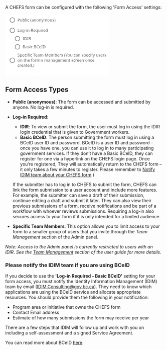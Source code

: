 A CHEFS form can be configured with the following 'Form Access' settings:

![Form Access settings](images/form-access.png)

## Form Access Types

- **Public (anonymous)**: The form can be accessed and submitted by anyone. No log-in is required.
- **Log-in Required**:
  - **IDIR**: To view or submit the form, the user must log in using the IDIR login credential that is given to Government workers.
  - **Basic BCeID**: The person submitting the form must log in using a BCeID user ID and password. BCeID is a user ID and password - once you have one, you can use it to log in to many participating government services. If they don’t have a Basic BCeID, they can register for one via a hyperlink on the CHEFS login page. Once you’re registered, They will automatically return to the CHEFS form – it only takes a few minutes to register. Please remember to [Notify IDIM team about your CHEFS form](#Notify-IDIM-team-about-your-CHEFS-form) )

  If the submitter has to log in to CHEFS to submit the form, CHEFS can link the form submission to a user account and include more features. For example, the submitter can save a draft of their submission, continue editing a draft and submit it later. They can also view their previous submissions of a form, receive notifications and be part of a workflow with whoever reviews submissions.
  Requiring a log-in also secures access to your form if it is only intended for a limited audience.

- **Specific Team Members**: This option allows you to limit access to your form to a smaller group of users that you invite through the *Team Management* section of the Admin panel.

*Note: Access to the Admin panel is currently restricted to users with an IDIR. See the [Team Management](Team-Management) section of the user guide for more details.*

### Please notify the IDIM team if you are using BCeID

If you decide to use the **'Log-in Required - Basic BCeID'** setting for your form access, you must notify the Identity Information Management (IDIM) team by email (IDIM.Consulting@gov.bc.ca). They need to know which applications are using the BCeID service and allocate appropriate resources. You should provide them the following in your notification:

- Program area or initiative that owns the CHEFS form
- Contact Email address
- Estimate of how many submissions the form may receive per year

There are a few steps that IDIM will follow up and work with you on including a self-assessment and a signed Service Agreement.
 
You can read more about BCeID [here](https://www.bceid.ca/).
